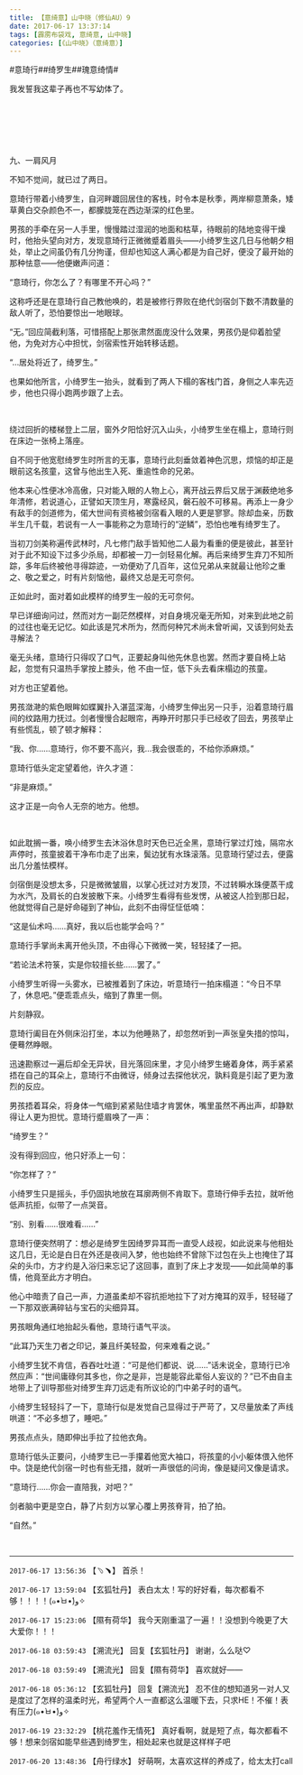 ```yaml
---
title: 【意绮意】山中晓（修仙AU）9
date: 2017-06-17 13:37:14
tags: [霹雳布袋戏, 意绮意, 山中晓]
categories: [《山中晓》（意绮意）]
---
```


<p dir="ltr"  >#意琦行##绮罗生##瑰意绮情#</p> 
<p dir="ltr"  >我发誓我这辈子再也不写幼体了。</p> 
<p dir="ltr"  >&nbsp;</p> 
<p dir="ltr"  >&nbsp;</p> 
<p dir="ltr"  >&nbsp;</p> 
<p dir="ltr"  >九、一肩风月</p> 


<p dir="ltr"  >不知不觉间，就已过了两日。</p> 
<p dir="ltr"  >意琦行带着小绮罗生，自河畔踱回居住的客栈，时令本是秋季，两岸柳意萧条，矮草黄白交杂颜色不一，都朦胧笼在西边渐深的红色里。</p> 
<p dir="ltr"  >男孩的手牵在另一人手里，慢慢踏过湿润的地面和枯草，待眼前的陆地变得干燥时，他抬头望向对方，发现意琦行正微微蹙着眉头——小绮罗生这几日与他朝夕相处，举止之间虽仍有几分拘谨，但却也知这人满心都是为自己好，便没了最开始的那种怯意——他便嫩声问道：</p> 
<p dir="ltr"  >“意琦行，你怎么了？有哪里不开心吗？”</p> 
<p dir="ltr"  >这称呼还是在意琦行自己教他唤的，若是被修行界败在绝代剑宿剑下数不清数量的敌人听了，恐怕要惊出一地眼球。</p> 
<p dir="ltr"  >“无。”回应简截利落，可惜搭配上那张肃然面庞没什么效果，男孩仍是仰着脸望他，为免对方心中担忧，剑宿索性开始转移话题。</p> 
<p dir="ltr"  >“…居处将近了，绮罗生。”</p> 
<p dir="ltr"  >也果如他所言，小绮罗生一抬头，就看到了两人下榻的客栈门首，身侧之人率先迈步，他也只得小跑两步跟了上去。</p> 
<p dir="ltr"  >&nbsp;</p> 
<p dir="ltr"  >绕过回折的楼梯登上二层，窗外夕阳恰好沉入山头，小绮罗生坐在榻上，意琦行则在床边一张椅上落座。</p> 
<p dir="ltr"  >自不同于他宽慰绮罗生时所言的无事，意琦行此刻垂敛着神色沉思，烦恼的却正是眼前这名孩童，这曾与他出生入死、重逾性命的兄弟。</p> 
<p dir="ltr"  >他本来心性便冰冷高傲，只对能入眼的人物上心，离开战云界后又居于渊薮绝地多年清修，若说道心，正譬如天顶生月，寒露经风，磐石般不可移易。再添上一身少有敌手的剑道修为，偌大世间有资格被剑宿看入眼的人更是寥寥。除却血亲，历数半生几千载，若说有一人一事能称之为意琦行的“逆鳞”，恐怕也唯有绮罗生了。</p> 
<p dir="ltr"  >当初刀剑美称遍传武林时，凡七修门敌手皆知他二人最为看重的便是彼此，甚至针对于此不知设下过多少杀局，却都被一刀一剑轻易化解。再后来绮罗生弃刀不知所踪，多年后终被他寻得踪迹，一劝便劝了几百年，这位兄弟从来就最让他珍之重之、敬之爱之，时有片刻恼他，最终又总是无可奈何。</p> 
<p dir="ltr"  >正如此时，面对着如此模样的绮罗生一般的无可奈何。</p> 
<p dir="ltr"  >早已详细询问过，然而对方一副茫然模样，对自身境况毫无所知，对来到此地之前的过往也毫无记忆。如此该是咒术所为，然而何种咒术尚未曾听闻，又该到何处去寻解法？</p> 
<p dir="ltr"  >毫无头绪，意琦行只得叹了口气，正要起身叫他先休息也罢。然而才要自椅上站起，忽觉有只温热手掌按上膝头，他&nbsp;不由一怔，低下头去看床榻边的孩童。</p> 
<p dir="ltr"  >对方也正望着他。</p> 
<p dir="ltr"  >男孩潋滟的紫色眼眸如蝶翼扑入湛蓝深海，小绮罗生伸出另一只手，沿着意琦行眉间的纹路用力抚过。剑者慢慢合起眼帘，再睁开时那只手已经收了回去，男孩举止有些慌乱，顿了顿才解释：</p> 
<p dir="ltr"  >“我、你……意琦行，你不要不高兴，我…我会很乖的，不给你添麻烦。”</p> 
<p dir="ltr"  >意琦行低头定定望着他，许久才道：</p> 
<p dir="ltr"  >“非是麻烦。”</p> 
<p dir="ltr"  >这才正是一向令人无奈的地方。他想。</p> 
<p dir="ltr"  >&nbsp;</p> 
<p dir="ltr"  >如此耽搁一番，唤小绮罗生去沐浴休息时天色已近全黑，意琦行掌过灯烛，隔帘水声停时，孩童披着干净布巾走了出来，鬓边犹有水珠滚落。见意琦行望过去，便露出几分羞怯模样。</p> 
<p dir="ltr"  >剑宿倒是没想太多，只是微微皱眉，以掌心抚过对方发顶，不过转瞬水珠便蒸干成为水汽，及肩长的白发披散下来。小绮罗生看得有些发愣，从被这人捡到那日起，他就觉得自己是好命碰到了神仙，此刻不由得怔怔低喃：</p> 
<p dir="ltr"  >“这是仙术吗……真好，我以后也能学会吗？”</p> 
<p dir="ltr"  >意琦行手掌尚未离开他头顶，不由得心下微微一笑，轻轻揉了一把。</p> 
<p dir="ltr"  >“若论法术符箓，实是你较擅长些……罢了。”</p> 
<p dir="ltr"  >小绮罗生听得一头雾水，已被推着到了床边，听意琦行一拍床榻道：“今日不早了，休息吧。”便乖乖点头，缩到了靠里一侧。</p> 
<p dir="ltr"  >片刻静寂。</p> 
<p dir="ltr"  >意琦行阖目在外侧床沿打坐，本以为他睡熟了，却忽然听到一声张皇失措的惊叫，便蓦然睁眼。</p> 
<p dir="ltr"  >迅速勘察过一遍后却全无异状，目光落回床里，才见小绮罗生蜷着身体，两手紧紧捂在自己的耳朵上，意琦行不由微讶，倾身过去探他状况，孰料竟是引起了更为激烈的反应。</p> 
<p dir="ltr"  >男孩捂着耳朵，将身体一气缩到紧紧贴住墙才肯罢休，嘴里虽然不再出声，却静默得让人更为担忧。意琦行蹙眉唤了一声：</p> 
<p dir="ltr"  >“绮罗生？”</p> 
<p dir="ltr"  >没有得到回应，他只好添上一句：</p> 
<p dir="ltr"  >“你怎样了？”</p> 
<p dir="ltr"  >小绮罗生只是摇头，手仍固执地放在耳廓两侧不肯取下。意琦行伸手去拉，就听他低声抗拒，似带了一点哭音。</p> 
<p dir="ltr"  >“别、别看……很难看……”</p> 
<p dir="ltr"  >意琦行便突然明了：想必是绮罗生因绮罗异耳而一直受人歧视，如此说来与他相处这几日，无论是白日在外还是夜间入梦，他也始终不曾除下过包在头上也掩住了耳朵的头巾，方才约是入浴归来忘记了这回事，直到了床上才发现——如此简单的事情，他竟至此方才明白。</p> 
<p dir="ltr"  >他心中暗责了自己一声，力道虽柔却不容抗拒地拉下了对方掩耳的双手，轻轻碰了一下那双嵌满碎钻与宝石的尖细异耳。</p> 
<p dir="ltr"  >男孩眼角通红地抬起头看他，意琦行语气平淡。</p> 
<p dir="ltr"  >“此耳乃天生刀者之印记，兼且纤美轻盈，何来难看之说。”</p> 
<p dir="ltr"  >小绮罗生犹不肯信，吞吞吐吐道：“可是他们都说、说……”话未说全，意琦行已冷然应声：“世间庸碌何其多也，你之是非，岂是能容此辈俗人妄议的？”已不由自主地带上了训导那些对绮罗生弃刀远走有所议论的门中弟子时的语气。</p> 
<p dir="ltr"  >小绮罗生轻轻抖了一下，意琦行似是发觉自己显得过于严苛了，又尽量放柔了声线哄道：“不必多想了，睡吧。”</p> 
<p dir="ltr"  >男孩点点头，随即伸出手拉了拉他衣角。</p> 
<p dir="ltr"  >意琦行低头正要问，小绮罗生已一手攥着他宽大袖口，将孩童的小小躯体偎入他怀中。饶是绝代剑宿一时也有些无措，就听一声很低的问询，像是疑问又像是请求。</p> 
<p dir="ltr"  >“意琦行……你会一直陪我，对吧？”</p> 
<p dir="ltr"  >剑者脑中更是空白，静了片刻方以掌心覆上男孩脊背，拍了拍。</p> 
<p dir="ltr"  >“自然。”</p> 
<p dir="ltr"  >&nbsp;</p>

<!-- more -->

---

`2017-06-17 13:56:36` 【﹆﹅】 首杀！

`2017-06-17 13:59:04` 【玄狐牡丹】 表白太太！写的好好看，每次都看不够！！！！(๑•̀ㅂ•́)و✧

`2017-06-17 15:23:06` 【隰有荷华】 我今天刚重温了一遍！！没想到今晚更了大大爱你！！！

`2017-06-18 03:59:43` 【溯流光】 回复【玄狐牡丹】 谢谢，么么哒♡

`2017-06-18 03:59:49` 【溯流光】 回复【隰有荷华】 喜欢就好——

`2017-06-18 05:36:12` 【玄狐牡丹】 回复【溯流光】 忍不住的想知道另一对人又是度过了怎样的温柔时光，希望两个人一直都这么温暖下去，只求HE！不催！表有压力(๑•̀ㅂ•́)و✧

`2017-06-19 23:32:29` 【桃花羞作无情死】 真好看啊，就是短了点，每次都看不够！想来剑宿如能早些遇到绮罗生，相处起来也就是这样样子吧

`2017-06-20 13:48:36` 【舟行绿水】 好萌啊，太喜欢这样的养成了，给太太打call
